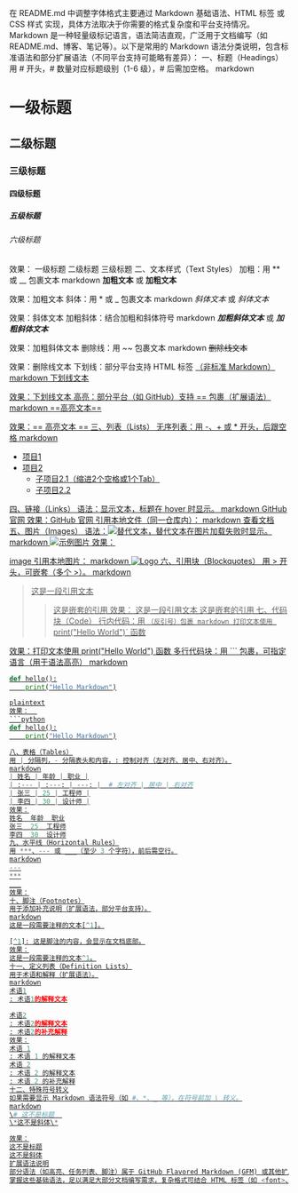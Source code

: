 
在 README.md 中调整字体格式主要通过 Markdown 基础语法、HTML 标签 或 CSS 样式 实现，具体方法取决于你需要的格式复杂度和平台支持情况。
Markdown 是一种轻量级标记语言，语法简洁直观，广泛用于文档编写（如 README.md、博客、笔记等）。以下是常用的 Markdown 语法分类说明，包含标准语法和部分扩展语法（不同平台支持可能略有差异）：
一、标题（Headings）
用 # 开头，# 数量对应标题级别（1-6 级），# 后需加空格。
markdown
# 一级标题
## 二级标题
### 三级标题
#### 四级标题
##### 五级标题
###### 六级标题
效果：
一级标题
二级标题
三级标题
二、文本样式（Text Styles）
加粗：用 ** 或 __ 包裹文本
markdown
**加粗文本** 或 __加粗文本__

效果：加粗文本
斜体：用 * 或 _ 包裹文本
markdown
*斜体文本* 或 _斜体文本_

效果：斜体文本
加粗斜体：结合加粗和斜体符号
markdown
***加粗斜体文本*** 或 ___加粗斜体文本___

效果：加粗斜体文本
删除线：用 ~~ 包裹文本
markdown
~~删除线文本~~

效果：删除线文本
下划线：部分平台支持 HTML 标签 <u>（非标准 Markdown）
markdown
<u>下划线文本</u>

效果：下划线文本
高亮：部分平台（如 GitHub）支持 == 包裹（扩展语法）
markdown
==高亮文本==

效果：== 高亮文本 ==
三、列表（Lists）
无序列表：用 -、+ 或 * 开头，后跟空格
markdown
- 项目1
- 项目2
  - 子项目2.1（缩进2个空格或1个Tab）
  - 子项目2.2

四、链接（Links）
语法：[显示文本](链接地址 "可选标题")，标题在 hover 时显示。
markdown
[GitHub官网](https://github.com "访问GitHub")
效果：GitHub 官网
引用本地文件（同一仓库内）：
markdown
[查看文档](docs/guide.md)
五、图片（Images）
语法：![替代文本](图片地址 "可选标题")，替代文本在图片加载失败时显示。
markdown
![示例图片](https://picsum.photos/200/300 "一张示例图片")
效果：

image
引用本地图片：
markdown
![Logo](images/logo.png)
六、引用块（Blockquotes）
用 > 开头，可嵌套（多个 >）。
markdown
> 这是一段引用文本
> 
> > 这是嵌套的引用
效果：
这是一段引用文本
这是嵌套的引用
七、代码块（Code）
行内代码：用 `（反引号）包裹
markdown
打印文本使用 `print("Hello World")` 函数

效果：打印文本使用 print("Hello World") 函数
多行代码块：用 ``` 包裹，可指定语言（用于语法高亮）
markdown
```python
def hello():
    print("Hello Markdown")

plaintext
效果：  
```python
def hello():
    print("Hello Markdown")

八、表格（Tables）
用 | 分隔列，- 分隔表头和内容，: 控制对齐（左对齐、居中、右对齐）。
markdown
| 姓名 | 年龄 | 职业 |
| :--- | :---: | ---: |  # 左对齐 | 居中 | 右对齐
| 张三 | 25 | 工程师 |
| 李四 | 30 | 设计师 |
效果：
姓名	年龄	职业
张三	25	工程师
李四	30	设计师
九、水平线（Horizontal Rules）
用 ***、--- 或 ___（至少 3 个字符），前后需空行。
markdown
---
***
___
效果：
十、脚注（Footnotes）
用于添加补充说明（扩展语法，部分平台支持）。
markdown
这是一段需要注释的文本[^1]。

[^1]: 这是脚注的内容，会显示在文档底部。
效果：
这是一段需要注释的文本^1。
十一、定义列表（Definition Lists）
用于术语和解释（扩展语法）。
markdown
术语1
: 术语1的解释文本

术语2
: 术语2的解释文本
: 术语2的补充解释
效果：
术语 1
: 术语 1 的解释文本
术语 2
: 术语 2 的解释文本
: 术语 2 的补充解释
十二、特殊符号转义
如果需要显示 Markdown 语法符号（如 #、*、_ 等），在符号前加 \ 转义。
markdown
\# 这不是标题  
\*这不是斜体\*

效果：
这不是标题
这不是斜体
扩展语法说明
部分语法（如高亮、任务列表、脚注）属于 GitHub Flavored Markdown (GFM) 或其他扩展，不同平台（如 VS Code、GitLab、语雀）支持程度不同，使用前建议测试预览效果。
掌握这些基础语法，足以满足大部分文档编写需求，复杂格式可结合 HTML 标签（如 <font>、<div>）实现（需注意平台兼容性）。
